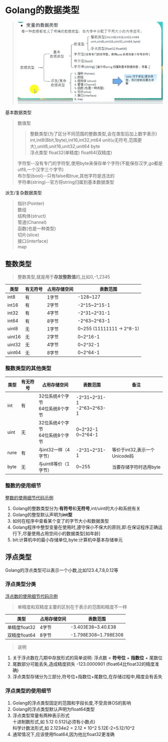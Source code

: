 # Golang的数据类型

> ![Golang的数据类型](./picture/变量的数据类型.png)  

基本数据类型  
> 数值型  
>> 整数类型(为了区分不同范围的整数类型,会在类型后加上数字表示) int,int8(8bit,1byte),int16,int32,int64 unit(u无符号,范围更大),unit8,unit16,unit32,unit64 byte  
>> 浮点类型 float32(单精度) float64(双精度)  
>
> 字符型--没有专门的字符型,使用byte来保存单个字符(不能保存汉字,go都是utf8,一个汉字三个字节)  
> 布尔型(bool)--只有false和true,其他字符是违法的  
> 字符串(string)--官方将string归属到基本数据类型  

派生/复杂数据类型  
> 指针(Pointer)  
> 数组  
> 结构体(struct)  
> 管道(Channel)  
> 函数(也是一种类型)  
> 切片(slice)  
> 接口(interface)  
> map  

## 整数类型

> 整数类型,就是用于**存放整数值**的,比如0,-1,2345  

类型 | 有无符号 | 占用存储空间 | 表数范围 |
---------|----------|---------|---------|
 int8     | 有       | 1字节 | -128~127     |
 int16    | 有       | 2字节 | -2^15~2^15-1 |
 int32    | 有       | 4字节 | -2^31~2^31-1 |
 int64    | 有       | 8字节 | -2^63~2^63-1 |
 uint8    | 无       | 1字节 | 0~255 (11111111 -> 2^8-1)        |
 uint16   | 无       | 2字节 | 0~2^16-1     |
 uint32   | 无       | 4字节 | 0~2^32-1     |
 uint64   | 无       | 8字节 | 0~2^64-1     |

### 整数类型的其他类型

类型 | 有无符号 | 占用存储空间 | 表数范围 | 备注 |
---------|----------|---------|---------|---------|
 int     | 有       | 32位系统4个字节<br> 64位系统8个字节 |-2^31~2^31-1<br> -2^63~2^63-1 |  |
 uint    | 无       | 32位系统4个字节<br> 64位系统8个字节 | 0~2^32-1<br> 0~2^64-1 |  |
 rune    | 有       | 与int32一样（4字节） | -2^31~2^31-1 | 等价于int32,表示一个Unicode码 |
 byte    | 无       | 与uint8等价（1字节） | 0~255 | 当要存储字符时选用byte |

### 整数的使用细节

[整数的使用细节代码示例](./src/main/useDetailToInteger.go)  

1. Golang的整数类型分为:**有符号**和**无符号**,int/uint的大小和系统有关
2. Golang的整型默认声明为**int型**
3. 如何在程序中查看某个变了的字节大小和数据类型
4. Golang程序中整型变量在使用时,遵守保小不保大的原则,即:在保证程序正确运行下,尽量使用占用空间小的数据类型[如年龄]
5. bit:计算机中的最小存储单位,byte:计算机中基本存储单元  

## 浮点类型

Golang的浮点类型可以表示一个小数,比如123.4,7.8,0.12等  

### 浮点类型分类

[浮点数的使用细节代码示例](./src/main/useDetailToFloating.go)  

> 单精度和双精度主要的区别在于表示的范围和精度不一样

类型 | 占用存储空间 | 表数范围 |
---------|----------|---------|
 单精度float32 | 4字节 | -3.403E38~3.40.E38 |
 双精度float64 | 8字节 | -1.798E308~1.798E308 |

> 说明  

1. 关于浮点数在几期中存放形式的简单说明: 浮点数 = **符号位** + **指数位** + 尾数位  
2. 尾数部分可能丢失,造成精度损失 -123.0000901 (float64比float32的精度准确)
3. 浮点类型存储分为三部分,符号位+指数位+尾数位,在存储过程中,精度会有丢失

### 浮点类型的使用细节

1. Golang的浮点类型固定的范围和字段长度,不受具体OS的影响
2. Golang的浮点类型默认声明为float64类型
3. 浮点类型常量有两种表示形式  
   十进制数形式,如 5.12 0.512(必须有小数点)  
   科学计数法形式,如 2.1234e2 = 2.12 * 10^2 5.12E-2=5.12/10^2  
4. 通常情况下,应该使用float64,因为他比float32更准确
